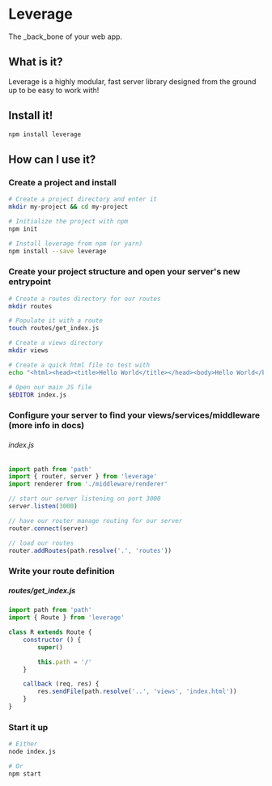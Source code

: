 Leverage
========

The _back_bone of your web app.

What is it?
-----------

Leverage is a highly modular, fast server library designed from
the ground up to be easy to work with!

Install it!
-----------

```bash
npm install leverage
```

How can I use it?
-----------------

### Create a project and install

```bash
# Create a project directory and enter it
mkdir my-project && cd my-project

# Initialize the project with npm
npm init

# Install leverage from npm (or yarn)
npm install --save leverage
```

### Create your project structure and open your server's new entrypoint

```bash
# Create a routes directory for our routes
mkdir routes

# Populate it with a route
touch routes/get_index.js

# Create a views directory
mkdir views

# Create a quick html file to test with
echo "<html><head><title>Hello World</title></head><body>Hello World</body></html>" > views/index.html

# Open our main JS file
$EDITOR index.js
```

### Configure your server to find your views/services/middleware (more info in docs)

###### index.js

```js
import path from 'path'
import { router, server } from 'leverage'
import renderer from './middleware/renderer'

// start our server listening on port 3000
server.listen(3000)

// have our router manage routing for our server
router.connect(server)

// load our routes
router.addRoutes(path.resolve('.', 'routes'))
```

### Write your route definition

##### routes/get\_index.js

```js
import path from 'path'
import { Route } from 'leverage'

class R extends Route {
    constructor () {
        super()

        this.path = '/'
    }

    callback (req, res) {
        res.sendFile(path.resolve('..', 'views', 'index.html'))
    }
}
```

### Start it up

```bash
# Either
node index.js

# Or
npm start
```
